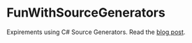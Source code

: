 # FunWithSourceGenerators
Expirements using C# Source Generators. Read the [blog post](https://mazeez.dev/posts/csharp-source-generators).
